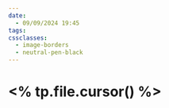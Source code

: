 ```yaml
---
date:
  - 09/09/2024 19:45
tags: 
cssclasses:
  - image-borders
  - neutral-pen-black
---
```

# <% tp.file.cursor() %>